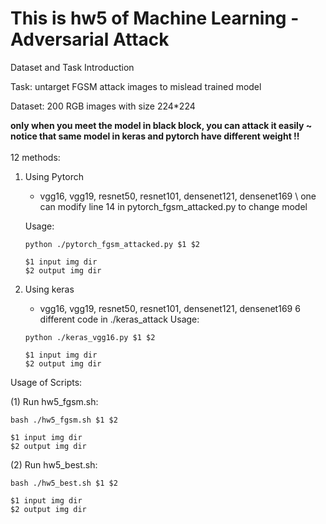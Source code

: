 # This is hw5  of Machine Learning - Adversarial Attack

Dataset and Task Introduction

Task: untarget FGSM attack images to mislead trained model

Dataset: 200 RGB images with size 224*224

**only when you meet the model in black block, you can attack it easily ~**
**notice that same model in keras and pytorch have different weight !!**
</br></br>
12 methods:
1. Using Pytorch 
    * vgg16, vgg19, resnet50, resnet101, densenet121, densenet169
    \ one can modify line 14 in pytorch_fgsm_attacked.py to change model
    
    Usage:
    ~~~~
    python ./pytorch_fgsm_attacked.py $1 $2
    
    $1 input img dir
    $2 output img dir
    ~~~~
    
2. Using keras
    * vgg16, vgg19, resnet50, resnet101, densenet121, densenet169
    6 different code in ./keras_attack
    Usage:
    ~~~~
    python ./keras_vgg16.py $1 $2
    
    $1 input img dir
    $2 output img dir
    ~~~~
    
Usage of Scripts:

(1) Run hw5_fgsm.sh:

    bash ./hw5_fgsm.sh $1 $2

    $1 input img dir
    $2 output img dir

(2) Run hw5_best.sh:

    bash ./hw5_best.sh $1 $2
    
    $1 input img dir
    $2 output img dir

